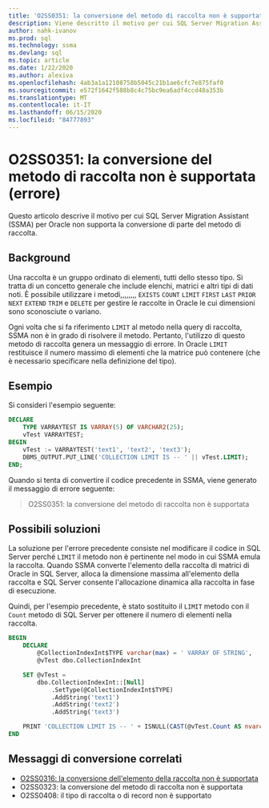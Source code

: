 ```yaml
---
title: 'O2SS0351: la conversione del metodo di raccolta non è supportata (errore)'
description: Viene descritto il motivo per cui SQL Server Migration Assistant (SSMA) per Oracle non supporta la conversione di parte del metodo di raccolta.
author: nahk-ivanov
ms.prod: sql
ms.technology: ssma
ms.devlang: sql
ms.topic: article
ms.date: 1/22/2020
ms.author: alexiva
ms.openlocfilehash: 4ab3a1a12108758b5045c21b1ae6cfc7e875faf0
ms.sourcegitcommit: e572f1642f588b8c4c75bc9ea6adf4ccd48a353b
ms.translationtype: MT
ms.contentlocale: it-IT
ms.lasthandoff: 06/15/2020
ms.locfileid: "84777893"
---
```

# <a name="o2ss0351-conversion-of-collection-method-not-supported-error"></a>O2SS0351: la conversione del metodo di raccolta non è supportata (errore)

Questo articolo descrive il motivo per cui SQL Server Migration Assistant (SSMA) per Oracle non supporta la conversione di parte del metodo di raccolta.

## <a name="background"></a>Background

Una raccolta è un gruppo ordinato di elementi, tutti dello stesso tipo. Si tratta di un concetto generale che include elenchi, matrici e altri tipi di dati noti. È possibile utilizzare i metodi,,,,,,,, `EXISTS` `COUNT` `LIMIT` `FIRST` `LAST` `PRIOR` `NEXT` `EXTEND` `TRIM` e `DELETE` per gestire le raccolte in Oracle le cui dimensioni sono sconosciute o variano.

Ogni volta che si fa riferimento `LIMIT` al metodo nella query di raccolta, SSMA non è in grado di risolvere il metodo. Pertanto, l'utilizzo di questo metodo di raccolta genera un messaggio di errore. In Oracle `LIMIT` restituisce il numero massimo di elementi che la matrice può contenere (che è necessario specificare nella definizione del tipo).

## <a name="example"></a>Esempio

Si consideri l'esempio seguente:

```sql
DECLARE
    TYPE VARRAYTEST IS VARRAY(5) OF VARCHAR2(25);
    vTest VARRAYTEST;
BEGIN
    vTest := VARRAYTEST('text1', 'text2', 'text3');
    DBMS_OUTPUT.PUT_LINE('COLLECTION LIMIT IS -- ' || vTest.LIMIT);
END;
```

Quando si tenta di convertire il codice precedente in SSMA, viene generato il messaggio di errore seguente:

> O2SS0351: la conversione del metodo di raccolta non è supportata

## <a name="possible-remedies"></a>Possibili soluzioni

La soluzione per l'errore precedente consiste nel modificare il codice in SQL Server perché `LIMIT` il metodo non è pertinente nel modo in cui SSMA emula la raccolta. Quando SSMA converte l'elemento della raccolta di matrici di Oracle in SQL Server, alloca la dimensione massima all'elemento della raccolta e SQL Server consente l'allocazione dinamica alla raccolta in fase di esecuzione.

Quindi, per l'esempio precedente, è stato sostituito il `LIMIT` metodo con il `Count` metodo di SQL Server per ottenere il numero di elementi nella raccolta.

```sql
BEGIN
    DECLARE
        @CollectionIndexInt$TYPE varchar(max) = ' VARRAY OF STRING',
        @vTest dbo.CollectionIndexInt

    SET @vTest =
        dbo.CollectionIndexInt::[Null]
            .SetType(@CollectionIndexInt$TYPE)
            .AddString('text1')
            .AddString('text2')
            .AddString('text3')

    PRINT 'COLLECTION LIMIT IS -- ' + ISNULL(CAST(@vTest.Count AS nvarchar(max)), '')
END
```

## <a name="related-conversion-messages"></a>Messaggi di conversione correlati

* [O2SS0316: la conversione dell'elemento della raccolta non è supportata](o2ss0408.md)
* O2SS0323: la conversione del metodo di raccolta non è supportata
* O2SS0408: il tipo di raccolta o di record non è supportato
